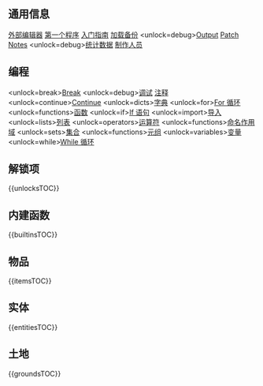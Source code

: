 ## 通用信息
[外部编辑器](docs/external_editor.md)      [第一个程序](docs/first_program.md)      [入门指南](docs/getting_started.md)      [加载备份](docs/backup.md)      <unlock=debug>[Output](docs/output.md)      </unlock>[Patch Notes](docs/patchnotes.md)      <unlock=debug>[统计数据](docs/stats.md)      </unlock>      [制作人员](docs/credits.md)

## 编程
<unlock=break>[Break](docs/scripting/break.md)      </unlock><unlock=debug>[调试](docs/scripting/debug.md)      </unlock>[注释](docs/scripting/comments.md)      <unlock=continue>[Continue](docs/scripting/continue.md)      </unlock><unlock=dicts>[字典](docs/scripting/dicts.md)      </unlock><unlock=for>[For 循环](docs/scripting/for.md)      </unlock><unlock=functions>[函数](docs/scripting/functions.md)      </unlock><unlock=if>[If 语句](docs/scripting/if.md)      </unlock><unlock=import>[导入](docs/scripting/import.md)      </unlock><unlock=lists>[列表](docs/scripting/lists.md)      </unlock><unlock=operators>[运算符](docs/scripting/operators.md)      </unlock><unlock=functions>[命名作用域](docs/scripting/scopes.md)      </unlock><unlock=sets>[集合](docs/scripting/sets.md)      </unlock><unlock=functions>[元组](docs/scripting/tuples.md)      </unlock><unlock=variables>[变量](docs/scripting/variables.md)      </unlock><unlock=while>[While 循环](docs/scripting/while.md)      </unlock>

## 解锁项
{{unlocksTOC}}

## 内建函数
{{builtinsTOC}}

## 物品
{{itemsTOC}}

## 实体
{{entitiesTOC}}

## 土地
{{groundsTOC}}